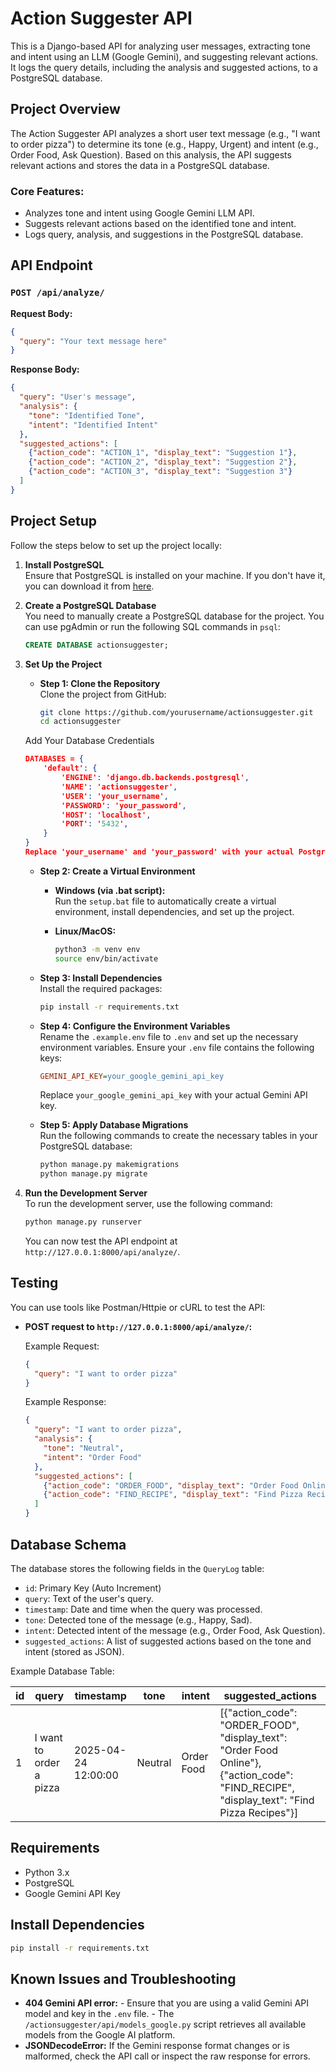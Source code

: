 # Action Suggester API

This is a Django-based API for analyzing user messages, extracting tone and intent using an LLM (Google Gemini), and suggesting relevant actions. It logs the query details, including the analysis and suggested actions, to a PostgreSQL database.

## Project Overview

The Action Suggester API analyzes a short user text message (e.g., "I want to order pizza") to determine its tone (e.g., Happy, Urgent) and intent (e.g., Order Food, Ask Question). Based on this analysis, the API suggests relevant actions and stores the data in a PostgreSQL database.

### Core Features:
- Analyzes tone and intent using Google Gemini LLM API.
- Suggests relevant actions based on the identified tone and intent.
- Logs query, analysis, and suggestions in the PostgreSQL database.

## API Endpoint

### `POST /api/analyze/`

**Request Body:**
```json
{
  "query": "Your text message here"
}
```

**Response Body:**
```json
{
  "query": "User's message",
  "analysis": {
    "tone": "Identified Tone",
    "intent": "Identified Intent"
  },
  "suggested_actions": [
    {"action_code": "ACTION_1", "display_text": "Suggestion 1"},
    {"action_code": "ACTION_2", "display_text": "Suggestion 2"},
    {"action_code": "ACTION_3", "display_text": "Suggestion 3"}
  ]
}
```

## Project Setup
Follow the steps below to set up the project locally:

1. **Install PostgreSQL**  
   Ensure that PostgreSQL is installed on your machine. If you don't have it, you can download it from [here](https://www.postgresql.org/download/).

2. **Create a PostgreSQL Database**  
   You need to manually create a PostgreSQL database for the project. You can use pgAdmin or run the following SQL commands in `psql`:

   ```sql
   CREATE DATABASE actionsuggester;
   ```

3. **Set Up the Project**  
   - **Step 1: Clone the Repository**  
     Clone the project from GitHub:

     ```bash
     git clone https://github.com/yourusername/actionsuggester.git
     cd actionsuggester
     ```

    Add Your Database Credentials
    ```json
    DATABASES = {
        'default': {
            'ENGINE': 'django.db.backends.postgresql',
            'NAME': 'actionsuggester',
            'USER': 'your_username',
            'PASSWORD': 'your_password',
            'HOST': 'localhost',
            'PORT': '5432',
        }
    }
    Replace 'your_username' and 'your_password' with your actual PostgreSQL credentials.
    ```

   - **Step 2: Create a Virtual Environment**  
     - **Windows (via .bat script):**  
       Run the `setup.bat` file to automatically create a virtual environment, install dependencies, and set up the project.

     - **Linux/MacOS:**  
       ```bash
       python3 -m venv env
       source env/bin/activate
       ```

   - **Step 3: Install Dependencies**  
     Install the required packages:

     ```bash
     pip install -r requirements.txt
     ```

   - **Step 4: Configure the Environment Variables**  
     Rename the `.example.env` file to `.env` and set up the necessary environment variables. Ensure your `.env` file contains the following keys:

     ```ini
     GEMINI_API_KEY=your_google_gemini_api_key
     ```

     Replace `your_google_gemini_api_key` with your actual Gemini API key.

   - **Step 5: Apply Database Migrations**  
     Run the following commands to create the necessary tables in your PostgreSQL database:

     ```bash
     python manage.py makemigrations
     python manage.py migrate
     ```

1. **Run the Development Server**  
   To run the development server, use the following command:

   ```bash
   python manage.py runserver
   ```

   You can now test the API endpoint at `http://127.0.0.1:8000/api/analyze/`.

## Testing
You can use tools like Postman/Httpie or cURL to test the API:

- **POST request to `http://127.0.0.1:8000/api/analyze/`:**

  Example Request:

  ```json
  {
    "query": "I want to order pizza"
  }
  ```

  Example Response:

  ```json
  {
    "query": "I want to order pizza",
    "analysis": {
      "tone": "Neutral",
      "intent": "Order Food"
    },
    "suggested_actions": [
      {"action_code": "ORDER_FOOD", "display_text": "Order Food Online"},
      {"action_code": "FIND_RECIPE", "display_text": "Find Pizza Recipes"}
    ]
  }
  ```

## Database Schema
The database stores the following fields in the `QueryLog` table:

- `id`: Primary Key (Auto Increment)
- `query`: Text of the user's query.
- `timestamp`: Date and time when the query was processed.
- `tone`: Detected tone of the message (e.g., Happy, Sad).
- `intent`: Detected intent of the message (e.g., Order Food, Ask Question).
- `suggested_actions`: A list of suggested actions based on the tone and intent (stored as JSON).

Example Database Table:

| id  | query                     | timestamp           | tone    | intent      | suggested_actions                                                                 |
|-----|---------------------------|---------------------|---------|-------------|-----------------------------------------------------------------------------------|
| 1   | I want to order a pizza   | 2025-04-24 12:00:00 | Neutral | Order Food  | [{"action_code": "ORDER_FOOD", "display_text": "Order Food Online"}, {"action_code": "FIND_RECIPE", "display_text": "Find Pizza Recipes"}] |

## Requirements
- Python 3.x
- PostgreSQL
- Google Gemini API Key

## Install Dependencies
```bash
pip install -r requirements.txt
```

## Known Issues and Troubleshooting
- **404 Gemini API error:** - Ensure that you are using a valid Gemini API model and key in the `.env` file.
                            - The `/actionsuggester/api/models_google.py` script retrieves all available models from the Google AI platform.    
- **JSONDecodeError:** If the Gemini response format changes or is malformed, check the API call or inspect the raw response for errors.

